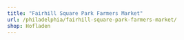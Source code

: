 ```yaml
---
title: "Fairhill Square Park Farmers Market"
url: /philadelphia/fairhill-square-park-farmers-market/
shop: Hofladen
---
```


